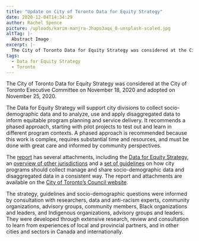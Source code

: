 ```yaml
---
title: "Update on City of Toronto Data for Equity Strategy"
date: 2020-12-04T14:34:29
author: Rachel Spence
picture: /uploads/karim-manjra-Jhapo3aqx_0-unsplash-scaled.jpg
altTag: |-
  Abstract Image
excerpt: |-
  The City of Toronto Data for Equity Strategy was considered at the City of Toronto Executive Committee on November 18, 2020 and adopted on November 25, 2020. The…
tags:
  - Data for Equity Strategy
  - Toronto
---
```

The City of Toronto Data for Equity Strategy was considered at the City of Toronto Executive Committee on November 18, 2020 and adopted on November 25, 2020.

The Data for Equity Strategy will support city divisions to collect socio-demographic data and to analyze, use and apply disaggregated data to inform equitable program planning and service delivery. It recommends a phased approach, starting with pilot projects to test out and learn in different program contexts. A phased approach is recommended because this work is complex, requires substantial time and resources, and must be done with great care and informed by community perspectives.

The [report](https://www.toronto.ca/legdocs/mmis/2020/ex/bgrd/backgroundfile-158045.pdf) has several attachments, including the [Data for Equity Strategy](https://www.toronto.ca/legdocs/mmis/2020/ex/bgrd/backgroundfile-158046.pdf), an [overview of other jurisdictions](https://www.toronto.ca/legdocs/mmis/2020/ex/bgrd/backgroundfile-158049.pdf) and a [set of guidelines](https://www.toronto.ca/legdocs/mmis/2020/ex/bgrd/backgroundfile-158052.pdf) on how city programs should collect manage and share socio-demographic data and disaggregated data in a consistent way. The report and attachments are available on the [City of Toronto’s Council website](http://app.toronto.ca/tmmis/viewAgendaItemHistory.do?item=2020.EX18.6).

The strategy, guidelines and socio-demographic questions were informed by consultation with researchers, data and anti-racism experts, community organizations, advisory groups, community members, Black organizations and leaders, and Indigenous organizations, advisory groups and leaders. They were developed through extensive research, review and consultation to learn from experiences of local and provincial partners, and in other cities and sectors in Canada and internationally.
